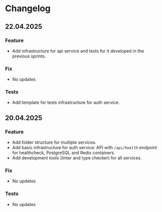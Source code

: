 # Changelog

<!--next-version-placeholder-->

## 22.04.2025

### Feature

- Add infrastructure for api service and tests for it developed in the previous sprints.

### Fix

- No updates

### Tests

- Add template for tests infrastructure for auth service.

## 20.04.2025

### Feature

- Add folder structure for multiple services.
- Add basic infrastructure for auth service: API with `/api/health` endpoint for healthcheck, PostgreSQL and Redis containers.
- Add development tools (linter and type checker) for all services.

### Fix

- No updates

### Tests

- No updates